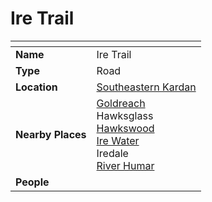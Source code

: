 # Ire Trail

| []() | |
| --- | --- |
| **Name** | Ire Trail |
| **Type** | Road |
| **Location** | [Southeastern Kardan](../regions/southeastern-kardan.md) |
| **Nearby Places** | [Goldreach](../../civilisations/kingdom-of-astor/SETTLEMENTS/GOLDREACH/README.md)<br>Hawksglass<br>[Hawkswood](../topography/forests/hawkswood.md)<br>[Ire Water](../topography/rivers-lakes/ire-water.md)<br>Iredale<br>[River Humar](../topography/rivers-lakes/river-humar.md) |
| **People** | |
